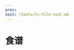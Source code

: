 ```yaml
---
prev: 
next: /tools/ts-file-tool.md
---
```


# 食谱

<timeLineThree :timeLineList="list" />

<script setup>
import { ref } from 'vue'

const list = ref([])

list.value = [
  {
    content: [
      '材料：玉米、排骨、胡萝卜、马蹄（可选）、生姜、盐',
      '步骤：',
      '1.排骨洗净后冷水下锅，放入姜片，焯水后捞出。',
      '2.胡萝卜、玉米、马蹄切块。',
      '3.食材入锅加适量水和姜片，煲汤，出锅加适量盐。'
      ],
    title: '玉米排骨汤',
    linkText: '图文',
    link: 'https://www.douguo.com/cookbook/1255090.html?f=bdald',
  },
  {
    title: '辣椒炒肉',
    content: [
      '材料：螺丝椒、瘦肉、生抽、老抽、蒜瓣、盐（可选）',
      '步骤：',
      '1.瘦肉切片或丝，大蒜拍瓣。',
      '2.辣椒片刀，热锅无油煸炒备用。',
      '3.下肉，适时加生抽、老抽、蒜瓣。',
      '4.下辣椒翻炒出锅。'
    ],
    link: 'https://www.douguo.com/cookbook/2457894.html',
    linkText: '图文'
  },
  {
    title: '番茄鸡蛋',
    content: [
      '材料：番茄、鸡蛋、葱、生抽、盐、白糖',
      '步骤：',
      '1.番茄滑刀，热水烫，去皮，切块。',
      '2.鸡蛋加盐打散后加点水。',
      '3.热锅，倒油，下蛋液，备用。',
      '4.热锅，倒油，下番茄炒至变软出汁，加入白糖、盐、生抽翻炒，小火焖煮。',
      '5.加入鸡蛋翻炒后点缀葱花出锅。'
    ],
    link: 'https://www.douguo.com/cookbook/2458690.html?f=bdald',
    linkText: '图文'
  },
  {
    title: '香煎土豆饼',
    content: [
      '材料：面粉、土豆、胡萝卜、鸡蛋、牛奶（可选）、葱、盐、孜然粉、胡椒粉、耗油',
      '步骤：',
      '1.土豆、胡萝卜切丝，开水煮两分钟捞出。',
      '2.加鸡蛋、面粉、盐、蚝油、胡椒粉、孜然、香葱、凉水或牛奶搅拌均匀。',
      '3.热锅，倒油，中小火煎至两面金黄。'
    ],
    link: 'https://www.douguo.com/cookbook/2501602.html?f=www',
    linkText: '图文'
  },
  {
    title: '鸡蛋饼',
    content: [
      '材料：面粉、鸡蛋、葱、盐、胡椒粉',
      '步骤：',
      '1.鸡蛋、面粉、水、盐、胡椒粉、葱花一并打散。',
      '2.热锅，倒油，中小火煎至两面金黄。'
    ],
    link: 'https://www.douguo.com/cookbook/3066972.html',
    linkText: '图文'
  },
  {
    title: '西红柿厚蛋烧',
    content: [
      '材料：西红柿、鸡蛋、盐、白砂糖、面粉、葱',
      '步骤：',
      '1.西红柿洗净，去皮，切粒，放白砂糖腌制2分钟。',
      '2.鸡蛋打散，把西红柿粒、面粉、盐、香葱一起倒入鸡蛋液中，拌均。',
      '3.热锅，倒油，倒入西红柿鸡蛋液，中小火煎至两面金黄.'
    ],
    link: 'https://m.douguo.com/cookbook/1500131.html?f=www',
    linkText: '图文'
  },
  {
    title: '可乐鸡翅',
    content: [
      '材料：鸡翅、可乐、姜、老抽、盐、八角',
      '步骤：',
      '1.鸡翅焯水备用。',
      '2.热锅放油，小火煎至表面金黄。',
      '3.把姜片、八角放入锅中，煸炒出香味。',
      '4.可乐倒入，再加少许老抽、盐提味，大火烧开后转小火炖15分钟。',
      '5.转大火收汁。收汁的时候要不停的用铲子翻动，直至鸡翅表面裹上焦糖色，锅中有明油渗出即可。'
    ],
    link: 'https://www.douguo.com/cookbook/1181198.html',
    linkText: '图文'
  },
  {
    title: '辣椒炒蛋',
    content: [
      '材料：辣椒、鸡蛋、大蒜、盐、生抽',
      '步骤：',
      '1.热锅放油，鸡蛋炒熟备用。',
      '2.倒油，放大蒜，接着放辣椒、少许盐煸炒。',
      '3.把炒熟鸡蛋放入过来，少许盐，翻炒均匀即可。',
    ],
    link: 'https://www.douguo.com/cookbook/3208813.html',
    linkText: '图文'
  },
  {
    title: '番茄汁拌面',
    content: [
      '材料：番茄、鸡蛋、面或方便面、秋葵、葱、意大利面酱、盐',
      '步骤：',
      '1.番茄下锅炒出汁。',
      '2.加水、水开下秋葵。',
      '3.加入盐、鸡精、意大利面酱。',
      '4.加入方便面吸收汤汁，煎蛋、装盘。',
    ],
    link: 'https://m.meishichina.com/recipe/606325',
    linkText: '图文'
  },
  {
    title: '香芋三明治',
    content: [
      '材料：吐司面包、黄瓜、番茄、火腿、鸡蛋、芝士、沙拉酱',
      '步骤：',
      '1.三片香芋吐司一面分别涂上沙拉酱。',
      '2.加入黄瓜、火腿、番茄片、芝士，对角切开。',
    ],
    link: 'https://m.meishichina.com/recipe/587645',
    linkText: '图文'
  },
  {
    title: '麻婆豆腐',
    content: [
      '材料：豆腐、猪肉、豆瓣酱、葱、姜、蒜、生抽、料酒、白糖、麻椒、鸡精、盐、水淀粉',
      '步骤：',
      '1.豆腐切小方块，葱姜蒜、猪肉切末。',
      '2.开水中加少许盐，放入豆腐焯水一分钟。',
      '3.倒入适量植物油放入麻椒，开小火炸香。',
      '4.炸到麻椒出香味且颜色微黄，捞出麻椒扔掉。 放入郫县豆瓣酱、姜末、蒜末小火炒到出红油，再放入肉末翻炒。',
      '5.调入少许料酒、一汤匙生抽、少许糖继续翻炒至肉末颜色发白。',
      '6.倒入适量清水和豆腐大火煮。',
      '7.水沸后稍煮一分钟左右倒入适量水淀粉勾芡,加鸡精、盐。',
      '8.关火，撒葱花。'
    ],
    link: 'https://www.douguo.com/cookbook/1551444.html',
    linkText: '图文'
  },
  {
    title: '肉末豆腐',
    content: [
      '材料：嫩豆腐、猪肉（里脊肉）、葱蒜、老抽、盐、水淀粉',
      '步骤：',
      '1.里脊肉剁碎，豆腐切小块。',
      '2.油热放入里脊肉，炒一会，给小半勺老抽，翻炒上色。',
      '3.给150毫升水 煮开，放入豆腐，盐。',
      '4.差不多起锅给点水淀粉就好了(一勺淀粉加2勺水，拌匀就是水淀粉)。',
      '5.撒葱花装盘。'
    ],
    link: 'https://www.douguo.com/cookbook/1605903.html',
    linkText: '图文'
  },
  {
    title: '胡萝卜丝炒肉',
    content: [
      '材料：猪肉、胡萝卜、葱蒜、生抽、盐、淀粉',
      '步骤：',
      '1.猪肉切丝加生抽、淀粉腌制15分钟。',
      '2.锅中加入适量油烧热，放入蒜片和葱碎煸炒出香味。',
      '3.加入腌制好的肉丝，翻炒至肉丝成型盛出备用。',
      '4.锅中底油，加入胡萝卜丝翻炒1分钟',
      '5.加入适量清水，倒入炒好的肉丝翻炒至食材熟透。',
      '6.加入一勺生抽和盐翻炒均匀,撒葱花装盘。',
    ],
    link: 'https://www.douguo.com/cookbook/2518787.html',
    linkText: '图文'
  },
  {
    title: '黑胡椒煎虾',
    content: [
      '材料：海虾、海盐、香草、黑胡椒、料酒、生抽',
      '步骤：',
      '1.海虾清洗干净，剪掉虾须子，挑出虾线。',
      '2.姜丝煎香，放入虾，加料酒、生抽。',
      '3.加入胡椒粉、香草、海盐，小火煎。',
    ],
    link: 'https://www.douguo.com/cookbook/2343351.html',
    linkText: '图文'
  },
  {
    title: '红烧土豆',
    content: [
      '材料：土豆、生抽、老抽、耗油、白糖、淀粉、葱',
      '步骤：',
      '1.生抽、老抽、耗油、白糖、盐、淀粉、加水调料备用。',
      '2.土豆切块、葱切末。',
      '3.土豆放入烧开水的锅中煮10分钟捞出。',
      '4.起锅热油，倒入土豆翻炒2分钟。',
      '5.倒入酱汁煮2分钟使其充分入味，大火收汁，撒葱花。',
    ],
    link: 'https://www.douguo.com/cookbook/2454438.html',
    linkText: '图文'
  },
]
</script>
